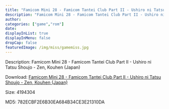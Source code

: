 ```yaml
---
title: "Famicom Mini 28 - Famicom Tantei Club Part II - Ushiro ni Tatsu Shoujo - Zen, Kouhen (Japan)"
description: "Famicom Mini 28 - Famicom Tantei Club Part II - Ushiro ni Tatsu Shoujo - Zen, Kouhen (Japan)"
author: 
categories: ["game","rom"]
date: 
displayInList: true
displayInMenu: false
dropCap: false
featuredImage: /img/miss/gamemiss.jpg
---
```


Description: Famicom Mini 28 - Famicom Tantei Club Part II - Ushiro ni Tatsu Shoujo - Zen, Kouhen (Japan)

Download: <a style="text-decoration:underline;" href="https://mega.nz/#!vKJyCSiQ!lAVyiVR3HS39A-0QqFWzfd3K0eRgAV143MNYQdqLCoQ" target = "_blank" rel = "nofollow" > Famicom Mini 28 - Famicom Tantei Club Part II - Ushiro ni Tatsu Shoujo - Zen, Kouhen (Japan)</a>

Size: 4194304

MD5: 782ECBF2E6B30EA684B34CE3E21310DA

